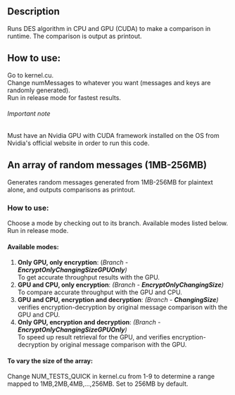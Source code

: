 ## Description
Runs DES algorithm in CPU and GPU (CUDA) to make a comparison in runtime. The comparison is output as printout.
## How to use:
Go to kernel.cu.\
Change numMessages to whatever you want (messages and keys are randomly generated).\
Run in release mode for fastest results.
###### Important note
Must have an Nvidia GPU with CUDA framework installed on the OS from Nvidia's official website in order to run this code.
## An array of random messages (1MB-256MB)
Generates random messages generated from 1MB-256MB for plaintext alone, and outputs comparisons as printout.
### How to use:
Choose a mode by checking out to its branch. Available modes listed below.\
Run in release mode.
#### Available modes:
1. **Only GPU, only encryption**: (*Branch* - ***EncryptOnlyChangingSizeGPUOnly**)*\
To get accurate throughput results with the GPU. 
2. **GPU and CPU, only encryption**: *(Branch - **EncryptOnlyChangingSize**)*\
To compare accurate throughput with the GPU and CPU.
3. **GPU and CPU, encryption and decryption**: *(Branch - **ChangingSize**)*\
verifies encryption-decryption by original message comparison with the GPU and CPU.
4. **Only GPU, encryption and decryption**: *(Branch - **EncryptOnlyChangingSizeGPUOnly**)*\
To speed up result retrieval for the GPU, and verifies encryption-decryption by original message comparison with the GPU.


#### To vary the size of the array:
Change NUM_TESTS_QUICK in kernel.cu from 1-9 to determine a range mapped to 1MB,2MB,4MB,...,256MB. Set to 256MB by default.

